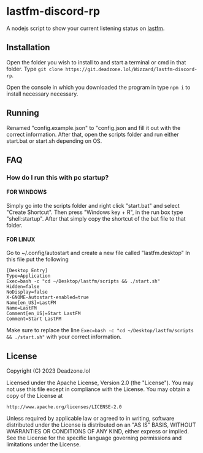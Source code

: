 # lastfm-discord-rp

A nodejs script to show your current listening status on [lastfm](https://last.fm).

## Installation

Open the folder you wish to install to and start a terminal or cmd in that folder.
Type ```git clone https://git.deadzone.lol/Wizzard/lastfm-discord-rp```.

Open the console in which you downloaded the program in
type ```npm i``` to install necessary necessary.

## Running

Renamed "config.example.json" to "config.json and fill it out with the correct information.
After that, open the scripts folder and run either start.bat or start.sh depending on OS.

## FAQ


### How do I run this with pc startup?

#### FOR WINDOWS

Simply go into the scripts folder and
right click "start.bat" and select "Create Shortcut".
Then press "Windows key + R", in the run box type "shell:startup".
After that simply copy the shortcut of the bat file to that folder.

#### FOR LINUX

Go to ~/.config/autostart and create a new file called "lastfm.desktop"
In this file put the following

```
[Desktop Entry]
Type=Application
Exec=bash -c "cd ~/Desktop/lastfm/scripts && ./start.sh"
Hidden=false
NoDisplay=false
X-GNOME-Autostart-enabled=true
Name[en_US]=LastFM
Name=LastFM
Comment[en_US]=Start LastFM
Comment=Start LastFM
```
Make sure to replace the line ```Exec=bash -c "cd ~/Desktop/lastfm/scripts && ./start.sh"``` with your correct information.

## License

Copyright (C) 2023 Deadzone.lol


Licensed under the Apache License, Version 2.0 (the "License").
You may not use this file except in compliance with the License.
You may obtain a copy of the License at

    http://www.apache.org/licenses/LICENSE-2.0

Unless required by applicable law or agreed to in writing, software
distributed under the License is distributed on an "AS IS" BASIS,
WITHOUT WARRANTIES OR CONDITIONS OF ANY KIND, either express or implied.
See the License for the specific language governing permissions and
limitations under the License.
